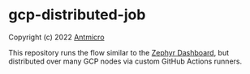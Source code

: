 # gcp-distributed-job

Copyright (c) 2022 [Antmicro](https://www.antmicro.com)


This repository runs the flow similar to the [Zephyr Dashboard](https://zephyr-dashboard.renode.io/), but distributed over many GCP nodes via custom GitHub Actions runners.
